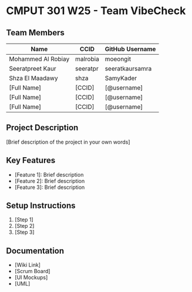# CMPUT 301 W25 - Team VibeCheck

## Team Members

| Name        | CCID   | GitHub Username |
| ----------- | ------ | --------------- |
| Mohammed Al Robiay | malrobia | moeongit     |
| Seeratpreet Kaur | seeratpr | seeratkaursamra     |
| Shza El Maadawy | shza | SamyKader     |
| [Full Name] | [CCID] | [@username]     |
| [Full Name] | [CCID] | [@username]     |
| [Full Name] | [CCID] | [@username]     |

## Project Description

[Brief description of the project in your own words]

## Key Features

- [Feature 1]: Brief description
- [Feature 2]: Brief description
- [Feature 3]: Brief description

## Setup Instructions

1. [Step 1]
2. [Step 2]
3. [Step 3]

## Documentation

- [Wiki Link]
- [Scrum Board]
- [UI Mockups]
- [UML]
